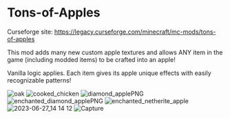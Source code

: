 # Tons-of-Apples
Curseforge site: https://legacy.curseforge.com/minecraft/mc-mods/tons-of-apples 

This mod adds many new custom apple textures and allows ANY item in the game (including modded items) to be crafted into an apple!

Vanilla logic applies. Each item gives its apple unique effects with easily recognizable patterns!

![oak](https://github.com/Berglets/Tons-of-Apples/assets/115507485/a99e11e3-60aa-47b3-93da-ff62ecb99a1c)
![cooked_chicken](https://github.com/Berglets/Tons-of-Apples/assets/115507485/aadb32ca-af4b-4134-a4aa-5d4518ccf045)
![diamond_applePNG](https://github.com/Berglets/Tons-of-Apples/assets/115507485/517e3853-6312-4c04-8db0-0d5bcc27d037)
![enchanted_diamond_applePNG](https://github.com/Berglets/Tons-of-Apples/assets/115507485/ad0b9e5c-0c56-4ecf-aa88-d9a4f5db91e7)
![enchanted_netherite_apple](https://github.com/Berglets/Tons-of-Apples/assets/115507485/657df024-1c29-462f-a4bc-fb7860e4caea)
![2023-06-27_14 14 12](https://github.com/Berglets/Tons-of-Apples/assets/115507485/9a29a4e1-9849-44f5-8786-c40767cdfad5)
![Capture](https://github.com/Berglets/Tons-of-Apples/assets/115507485/e9d0e0a6-7663-422d-bb46-5115d159ba36)

